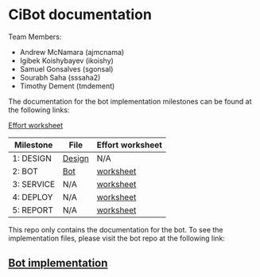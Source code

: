 # CiBot documentation

Team Members:

* Andrew McNamara (ajmcnama)
* Igibek Koishybayev (ikoishy)
* Samuel Gonsalves (sgonsal)
* Sourabh Saha (sssaha2)
* Timothy Dement (tmdement)

The documentation for the bot implementation milestones can be found at the following links:

[Effort worksheet](WORKSHEET.md)

| Milestone       |       File    | Effort worksheet
| --------------- | ------------- | ----------------
| 1: DESIGN       | [Design](DESIGN.md) | N/A
| 2: BOT       | [Bot](BOT.md) | [worksheet](WORKSHEET.md#milestone-bot)
| 3: SERVICE       | N/A | [worksheet](WORKSHEET.md#milestone-service)
| 4: DEPLOY       | N/A | [worksheet](WORKSHEET.md#milestone-deploy)
| 5: REPORT       | N/A | [worksheet](WORKSHEET.md#milestone-report)

This repo only contains the documentation for the bot. To see the implementation files,
please visit the bot repo at the following link:

## [Bot implementation](https://github.ncsu.edu/CiBot/bot)

